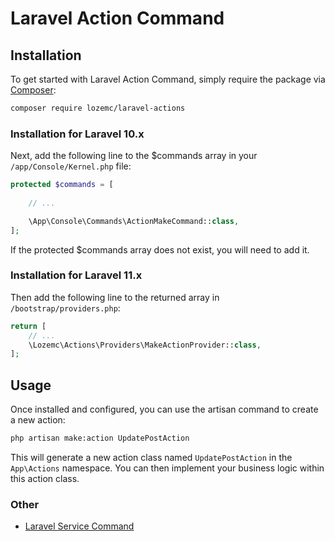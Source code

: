 # Laravel Action Command

## Installation

To get started with Laravel Action Command, simply require the package
via [Composer](https://packagist.org/packages/lozemc/laravel-actions):

```bash
composer require lozemc/laravel-actions
```

### Installation for Laravel 10.x

Next, add the following line to the $commands array in your `/app/Console/Kernel.php` file:

```php
protected $commands = [
    
    // ...

    \App\Console\Commands\ActionMakeCommand::class,
];
```

If the protected $commands array does not exist, you will need to add it.

### Installation for Laravel 11.x

Then add the following line to the returned array in `/bootstrap/providers.php`:
```php
return [
    // ...
    \Lozemc\Actions\Providers\MakeActionProvider::class,
];
```

## Usage

Once installed and configured, you can use the artisan command to create a new action:

```bash
php artisan make:action UpdatePostAction
```

This will generate a new action class named `UpdatePostAction` in the `App\Actions` namespace. You can then implement
your business logic within this action class.

### Other
- [Laravel Service Command](https://github.com/lozemc/laravel-services)
